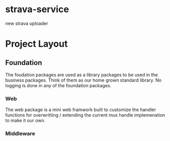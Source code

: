 # strava-service
new strava uploader


# Project Layout

## Foundation
The foudation packages are used as a library packages to be used in the business packages. Think of them as our home grown standard library. No logging is done in any of the foundation packages.

### Web
The web package is a mini web framwork built to customize the handler functions for overwritting / extending the current mux handle implemenation to make it our own. 

### Middleware